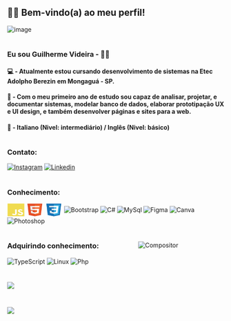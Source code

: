 ## 👋🏻 Bem-vindo(a) ao meu perfil!

![image](https://user-images.githubusercontent.com/123119430/223731708-7c2216db-5e5a-4688-814f-e6e7243fd990.png)


#

### Eu sou Guilherme Videira - 🧑🏻‍

 #### 💻 - Atualmente estou cursando desenvolvimento de sistemas na Etec Adolpho Berezin em Mongaguá - SP. 

 #### 📑 - Com o meu primeiro ano de estudo sou capaz de analisar, projetar, e documentar sistemas, modelar banco de dados, elaborar prototipação UX e UI design, e também desenvolver páginas e sites para a web. 

 #### 👅 - Italiano (Nivel: intermediário) / Inglês (Nivel: básico)


#


### Contato:
 
<div> 
 
  <a href="https://www.instagram.com/guiiziin07/" target="_blank"><img alt="Instagram" src="https://img.shields.io/badge/-Instagram-%23E4405F?style=for-the-badge&logo=instagram&logoColor=white" target="_blank"></a> 
  <a href="https://www.linkedin.com/in/guilherme-videira-5b147b238/" target="_blank"><img alt="Linkedin" src="https://img.shields.io/badge/-LinkedIn-%230077B5?style=for-the-badge&logo=linkedin&logoColor=white" target="_blank"></a>

  #
   ### Conhecimento:
  <img align="center" alt="Js" height="30" width="40" src="https://raw.githubusercontent.com/devicons/devicon/master/icons/javascript/javascript-plain.svg">
  <img align="center" alt="HTML" height="30" width="40" src="https://raw.githubusercontent.com/devicons/devicon/master/icons/html5/html5-original.svg">
  <img align="center" alt="CSS" height="30" width="40" src="https://raw.githubusercontent.com/devicons/devicon/master/icons/css3/css3-original.svg">
   <img align="center" alt="Bootstrap" height="30" width="40" src="https://cdn.jsdelivr.net/gh/devicons/devicon/icons/bootstrap/bootstrap-plain-wordmark.svg" />
  <img  align="center" alt="C#" height="30" width="40" src="https://cdn.jsdelivr.net/gh/devicons/devicon/icons/csharp/csharp-original.svg" />
  <img  align="center" alt="MySql" height="30" width="40" src="https://cdn.jsdelivr.net/gh/devicons/devicon/icons/mysql/mysql-original.svg" />
   <img align="center" alt="Figma" height="30" width="40"  src="https://cdn.jsdelivr.net/gh/devicons/devicon/icons/figma/figma-original.svg" />
    <img align="center" alt="Canva" height="30" width="40" src="https://cdn.jsdelivr.net/gh/devicons/devicon/icons/canva/canva-original.svg" />
   <img align="center" alt="Photoshop" height="30" width="40" src="https://cdn.jsdelivr.net/gh/devicons/devicon/icons/photoshop/photoshop-plain.svg" />
</div>

#

<div>
          <img align="right" alt="Compositor" height="200" width="200"  src="https://cdn.jsdelivr.net/gh/devicons/devicon/icons/phalcon/phalcon-original.svg" />
          </div>
          
 ### Adquirindo conhecimento:
<img align="center" alt="TypeScript" height="30" width="40" src="https://cdn.jsdelivr.net/gh/devicons/devicon/icons/typescript/typescript-original.svg" /> <img align="center" alt="Linux" height="30" width="40" src="https://cdn.jsdelivr.net/gh/devicons/devicon/icons/linux/linux-original.svg" />
 <img align="center" alt="Php" height="30" width="40" src="https://cdn.jsdelivr.net/gh/devicons/devicon/icons/php/php-original.svg">
</div>
            
          
# 

   <a href="https://github.com/GuilhermeVideira">
   <img height="180em" src="https://github-readme-stats.vercel.app./api?username=GuilhermeVideira&show_icons=true&theme=tokyonight&include_all_commits=true&count_private=dark">
          
#
          
   <img height="180em" src="https://github-readme-stats.vercel.app/api/top-langs/?username=GuilhermeVideira&layout=compact&langs_count=6&theme=transparent"/>
  
 #
 
 
 

